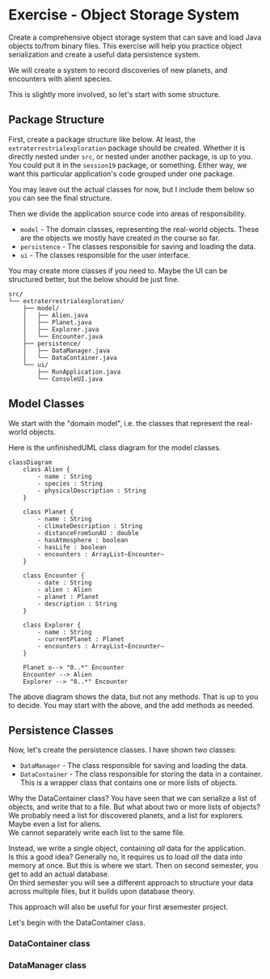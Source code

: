 # Exercise - Object Storage System

Create a comprehensive object storage system that can save and load Java objects to/from binary files. This exercise will help you practice object serialization and create a useful data persistence system.

We will create a system to record discoveries of new planets, and encounters with alient species.

This is slightly more involved, so let's start with some structure.

## Package Structure

First, create a package structure like below. At least, the `extraterrestrialexploration` package should be created. Whether it is directly nested under `src`, or nested under another package, is up to you. You could put it in the `session19` package, or something.
Either way, we want this particular application's code grouped under one package.

You may leave out the actual classes for now, but I include them below so you can see the final structure.

Then we divide the application source code into areas of responsibility.
- `model` - The domain classes, representing the real-world objects. These are the objects we mostly have created in the course so far. 
- `persistence` - The classes responsible for saving and loading the data.
- `ui` - The classes responsible for the user interface.

You may create more classes if you need to. Maybe the UI can be structured better, but the below should be just fine.

```
src/
└── extraterrestrialexploration/
    ├── model/
    │   ├── Alien.java
    │   ├── Planet.java
    │   ├── Explorer.java
    │   └── Encounter.java
    ├── persistence/
    │   ├── DataManager.java
    │   └── DataContainer.java
    └── ui/
        ├── RunApplication.java
        └── ConsoleUI.java
```

## Model Classes

We start with the "domain model", i.e. the classes that represent the real-world objects.

Here is the unfinishedUML class diagram for the model classes.

```mermaid
classDiagram
    class Alien {
        - name : String
        - species : String
        - physicalDescription : String
    }

    class Planet {
        - name : String
        - climateDescription : String
        - distanceFromSunAU : double
        - hasAtmosphere : boolean
        - hasLife : boolean
        - encounters : ArrayList~Encounter~
    }

    class Encounter {
        - date : String
        - alien : Alien
        - planet : Planet
        - description : String
    }

    class Explorer {
        - name : String
        - currentPlanet : Planet
        - encounters : ArrayList~Encounter~
    }

    Planet o--> "0..*" Encounter
    Encounter --> Alien
    Explorer --> "0..*" Encounter
```

The above diagram shows the data, but not any methods. That is up to you to decide. You may start with the above, and the add methods as needed.

## Persistence Classes

Now, let's create the persistence classes. I have shown two classes:
- `DataManager` - The class responsible for saving and loading the data.
- `DataContainer` - The class responsible for storing the data in a container. This is a wrapper class that contains one or more lists of objects.

Why the DataContainer class? You have seen that we can serialize a list of objects, and write that to a file. But what about two or more lists of objects? We probably need a list for discovered planets, and a list for explorers. Maybe even a list for aliens.\
We cannot separately write each list to the same file.

Instead, we write a single object, containing _all_ data for the application.\
Is this a good idea? Generally no, it requires us to load _all_ the data into memory at once. But this is where we start. Then on second semester, you get to add an actual database.\
On third semester you will see a different approach to structure your data across multiple files, but it builds upon database theory.

This approach will also be useful for your first æsemester project.

Let's begin with the DataContainer class.

### DataContainer class

### DataManager class
